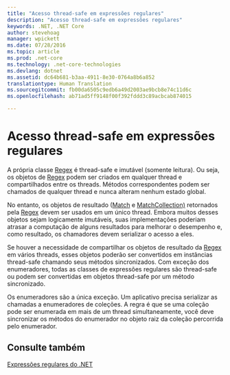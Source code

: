```yaml
---
title: "Acesso thread-safe em expressões regulares"
description: "Acesso thread-safe em expressões regulares"
keywords: .NET, .NET Core
author: stevehoag
manager: wpickett
ms.date: 07/28/2016
ms.topic: article
ms.prod: .net-core
ms.technology: .net-core-technologies
ms.devlang: dotnet
ms.assetid: dc64b681-b3aa-4911-8e30-0764a8b6a852
translationtype: Human Translation
ms.sourcegitcommit: fb00da6505c9edb6a49d2003ae9bcb8e74c11d6c
ms.openlocfilehash: ab71ad5ff9148f00f392fddd3c89acbcab874015

---
```


# <a name="thread-safety-in-regular-expressions"></a>Acesso thread-safe em expressões regulares

A própria classe [Regex](xref:System.Text.RegularExpressions.Regex) é thread-safe e imutável (somente leitura). Ou seja, os objetos de [Regex](xref:System.Text.RegularExpressions.Regex) podem ser criados em qualquer thread e compartilhados entre os threads. Métodos correspondentes podem ser chamados de qualquer thread e nunca alteram nenhum estado global.

No entanto, os objetos de resultado ([Match](xref:System.Text.RegularExpressions.Match) e [MatchCollection)](xref:System.Text.RegularExpressions.MatchCollection) retornados pela [Regex](xref:System.Text.RegularExpressions.Regex) devem ser usados em um único thread. Embora muitos desses objetos sejam logicamente imutáveis, suas implementações poderiam atrasar a computação de alguns resultados para melhorar o desempenho e, como resultado, os chamadores devem serializar o acesso a eles.

Se houver a necessidade de compartilhar os objetos de resultado da [Regex](xref:System.Text.RegularExpressions.Regex) em vários threads, esses objetos poderão ser convertidos em instâncias thread-safe chamando seus métodos sincronizados. Com exceção dos enumeradores, todas as classes de expressões regulares são thread-safe ou podem ser convertidas em objetos thread-safe por um método sincronizado.

Os enumeradores são a única exceção. Um aplicativo precisa serializar as chamadas a enumeradores de coleções. A regra é que se uma coleção pode ser enumerada em mais de um thread simultaneamente, você deve sincronizar os métodos do enumerador no objeto raiz da coleção percorrida pelo enumerador.

## <a name="see-also"></a>Consulte também

[Expressões regulares do .NET](regular-expressions.md)




<!--HONumber=Nov16_HO3-->


